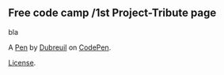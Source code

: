 Free code camp /1st Project-Tribute page
----------------------------------------
bla

A [Pen](https://codepen.io/Falskry/pen/KrJNAG) by [Dubreuil](http://codepen.io/Falskry) on [CodePen](http://codepen.io/).

[License](https://codepen.io/Falskry/pen/KrJNAG/license).